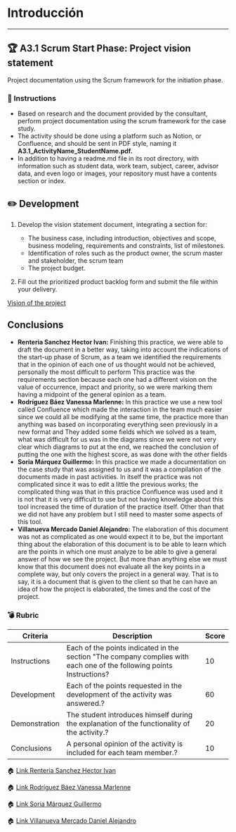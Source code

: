 # Introducción
____
## :trophy: A3.1 Scrum Start Phase: Project vision statement

Project documentation using the Scrum framework for the initiation phase.

### :blue_book: Instructions
- Based on research and the document provided by the consultant, perform project documentation using the scrum framework for the case study.
- The activity should be done using a platform such as Notion, or Confluence, and should be sent in PDF style, naming it **A3.1_ActivityName_StudentName.pdf.**
- In addition to having a readme.md file in its root directory, with information such as student data, work team, subject, career, advisor data, and even logo or images, your repository must have a contents section or index.

## :pencil2: Development
1. Develop the vision statement document, integrating a section for:
    - The business case, including introduction, objectives and scope, business modeling, requirements and constraints, list of milestones.
    - Identification of roles such as the product owner, the scrum master and stakeholder, the scrum team
    - The project budget.

2. Fill out the prioritized product backlog form and submit the file within your delivery.

[Vision of the project](../PDF/A3.1%20Scrum%20start%20phase%20Project%20vision%20statement.pdf)



## Conclusions 
*  **Renteria Sanchez Hector Ivan:** Finishing this practice, we were able to draft the document in a better way, taking into account the indications of the start-up phase of Scrum, as a team we identified the requirements that in the opinion of each one of us thought would not be achieved, personally the most difficult to perform This practice was the requirements section because each one had a different vision on the value of occurrence, impact and priority, so we were marking them having a midpoint of the general opinion as a team.
*  **Rodríguez Báez Vanessa Marlenne:** In this practice we use a new tool called Confluence which made the interaction in the team much easier since we could all be modifying at the same time, the practice more than anything was based on incorporating everything seen previously in a new format and They added some fields which we solved as a team, what was difficult for us was in the diagrams since we were not very clear which diagrams to put at the end, we reached the conclusion of putting the one with the highest score, as was done with the other fields
*  **Soria Márquez Guillermo:** In this practice we made a documentation on the case study that was assigned to us and it was a compilation of the documents made in past activities. In itself the practice was not complicated since it was to edit a little the previous works; the complicated thing was that in this practice Confluence was used and it is not that it is very difficult to use but not having knowledge about this tool increased the time of duration of the practice itself. Other than that we did not have any problem but I still need to master some aspects of this tool.
*  **Villanueva Mercado Daniel Alejandro:** The elaboration of this document was not as complicated as one would expect it to be, but the important thing about the elaboration of this document is to be able to learn which are the points in which one must analyze to be able to give a general answer of how we see the project. But more than anything else we must know that this document does not evaluate all the key points in a complete way, but only covers the project in a general way. That is to say, it is a document that is given to the client so that he can have an idea of how the project is elaborated, the times and the cost of the project.

### :bomb: Rubric

| Criteria     | Description                                                                                  | Score |
| ------------- | -------------------------------------------------------------------------------------------- | ------- |
| Instructions | Each of the points indicated in the section "The company complies with each one of the following points Instructions?            | 10      |  
| Development    | Each of the points requested in the development of the activity was answered.?     | 60      |
| Demonstration  | The student introduces himself during the explanation of the functionality of the activity.?            | 20      |
| Conclusions  | A personal opinion of the activity is included for each team member.? | 10      |


:house: [Link Renteria Sanchez Hector Ivan](https://github.com/IvanRenteria/Analisis-Avanzado-de-Software)

:house: [Link Rodríguez Báez Vanessa Marlenne](https://github.com/vanessamRodriguez/Analisis-Avanzado-de-Software)

:house: [Link Soria Márquez Guillermo](https://github.com/GuillermoSoria97/Analisis_Avanzado_de_Software)

:house: [Link Villanueva Mercado Daniel Alejandro](https://github.com/Dany305/Analisis-Avanzado-de-Software)